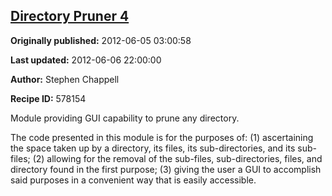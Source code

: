 ## [Directory Pruner 4](https://code.activestate.com/recipes/578154-directory-pruner-4)

**Originally published:** 2012-06-05 03:00:58

**Last updated:** 2012-06-06 22:00:00

**Author:** Stephen Chappell

**Recipe ID:** 578154

Module providing GUI capability to prune any directory.

The code presented in this module is for the purposes of: (1) ascertaining
the space taken up by a directory, its files, its sub-directories, and its
sub-files; (2) allowing for the removal of the sub-files, sub-directories,
files, and directory found in the first purpose; (3) giving the user a GUI
to accomplish said purposes in a convenient way that is easily accessible.
